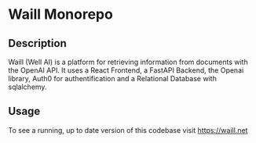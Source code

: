# Waill Monorepo

## Description

Waill (Well AI) is a platform for retrieving information from documents with the OpenAI API. It uses a React Frontend, a FastAPI Backend, the Openai library, Auth0 for authentification and a Relational Database with sqlalchemy. 

## Usage

To see a running, up to date version of this codebase visit https://waill.net
